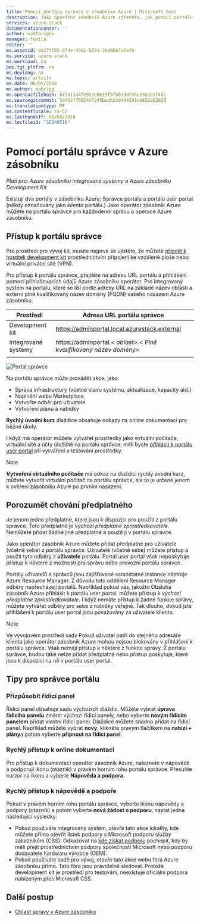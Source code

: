 ```yaml
---
title: Pomocí portálu správce v zásobníku Azure | Microsoft Docs
description: Jako operátor zásobník Azure zjistěte, jak pomocí portálu správce.
services: azure-stack
documentationcenter: ''
author: mattbriggs
manager: femila
editor: ''
ms.assetid: 02c7ff03-874e-4951-b591-28166b7a7a79
ms.service: azure-stack
ms.workload: na
pms.tgt_pltfrm: na
ms.devlang: na
ms.topic: article
ms.date: 06/05/2018
ms.author: mabrigg
ms.openlocfilehash: 673b1144fe927e0619f5f8638d7e8ce9a181f48c
ms.sourcegitcommit: 50f82f7682447245bebb229494591eb822a62038
ms.translationtype: MT
ms.contentlocale: cs-CZ
ms.lasthandoff: 06/08/2018
ms.locfileid: "35248516"
---
```

# <a name="using-the-administrator-portal-in-azure-stack"></a>Pomocí portálu správce v Azure zásobníku

*Platí pro: Azure zásobníku integrované systémy a Azure zásobníku Development Kit*

Existují dva portály v zásobníku Azure; Správce portálu a portálu user portal (někdy označovány jako *klienta* portálu.) Jako operátor zásobník Azure můžete na portálu správce pro každodenní správu a operace Azure zásobníku.

## <a name="access-the-administrator-portal"></a>Přístup k portálu správce

Pro prostředí pro vývoj kit, musíte nejprve se ujistěte, že můžete [připojit k hostiteli development kit](azure-stack-connect-azure-stack.md) prostřednictvím připojení ke vzdálené ploše nebo virtuální privátní sítě (VPN).

Pro přístup k portálu správce, přejděte na adresu URL portálu a přihlášení pomocí přihlašovacích údajů Azure zásobníku operátor. Pro integrovaný systém na portálu, které se liší podle adresy URL na základě název oblasti a externí plně kvalifikovaný název domény (FQDN) vašeho nasazení Azure zásobníku.

| Prostředí | Adresa URL portálu správce |   
| -- | -- | 
| Development kit| https://adminportal.local.azurestack.external  |
| Integrované systémy | https://adminportal.&lt; *oblast*&gt;.&lt; *Plně kvalifikovaný název domény*&gt; | 
| | |

 ![Portál správce](media/azure-stack-manage-portals/image1.png)

Na portálu správce může provádět akce, jako:

* Správa infrastruktury (včetně stavu systému, aktualizace, kapacity atd.)
* Naplnění webu Marketplace
* Vytvořte odběr pro uživatele
* Vytvoření plánu a nabídky

**Rychlý úvodní kurz** dlaždice obsahuje odkazy na online dokumentaci pro běžné úkoly.

I když má operátor můžete vytvářet prostředky jako virtuální počítače, virtuální sítě a účty úložiště na portálu správce, měli byste [přihlásit k portálu user portal](user/azure-stack-use-portal.md) při vytváření a testování prostředky.

>[!NOTE]
>**Vytvoření virtuálního počítače** má odkaz na dlaždici rychlý úvodní kurz, můžete vytvořit virtuální počítač na portálu správce, ale to je určené jenom k ověření zásobníku Azure po prvním nasazení.

## <a name="understand-subscription-behavior"></a>Porozumět chování předplatného

Je jenom jedno předplatné, které jsou k dispozici pro použití z portálu správce. Toto předplatné je *výchozí předplatné zprostředkovatele*. Nemůžete přidat žádné jiné předplatné a použít ji v portálu správce.

Jako operátor zásobník Azure můžete přidat předplatné pro uživatele (včetně sebe) z portálu správce. Uživatelé (včetně sebe) můžete přístup a použít tyto odběry z **uživatele** portálu. Portál user portal však neposkytuje přístup k některé z možností pro správu nebo provozní portálu správce.

Portály uživatelů a správců jsou zajišťované samostatné instance nástroje Azure Resource Manager. Z důvodu toto oddělení Resource Manager odběry nepřecházejí portálů. Například pokud vás, jakožto Obsluha zásobník Azure přihlásit k portálu user portal, můžete přístup k *výchozí předplatné zprostředkovatele*. I když nemáte přístup k žádné funkce správy, můžete vytvářet odběry pro sebe z nabídky veřejné. Tak dlouho, dokud jste přihlášení k portálu user portal jsou považovány za uživatele klienta.

  >[!NOTE]
  >Ve vývojovém prostředí sady Pokud uživatel patří do stejného adresáře klienta jako operátor zásobník Azure mohou nejsou blokovány v přihlášení k portálu správce. Však nemají přístup k některé z funkce správy. Z portálu správce, budou také nelze přidat předplatná nebo přístup poskytuje, které jsou k dispozici na ně v portálu user portal.

## <a name="administrator-portal-tips"></a>Tipy pro správce portálu

### <a name="customize-the-dashboard"></a>Přizpůsobit řídicí panel

Řídicí panel obsahuje sadu výchozích dlaždic. Můžete vybrat **úprava řídicího panelu** změnit výchozí řídicí panely, nebo vyberte **novým řídicím panelem** přidat vlastní řídicí panel. Dlaždice můžete snadno přidat na řídicí panel. Například můžete vybrat **nový**, klikněte pravým tlačítkem na **nabízí + plány**a potom vyberte **připnout na řídicí panel**.

### <a name="quick-access-to-online-documentation"></a>Rychlý přístup k online dokumentaci

Pro přístup k dokumentaci operátor zásobník Azure, naleznete v nápovědě a podporují ikonu (otazník) v pravém horním rohu portálu správce. Přesuňte kurzor na ikonu a vyberte **Nápověda a podpora**.

### <a name="quick-access-to-help-and-support"></a>Rychlý přístup k nápovědě a podpoře

Pokud v pravém horním rohu portálu správce, vyberte ikonu nápovědy a podpory (otazník) a potom vyberte **nová žádost o podporu**, nastat jedna následující výsledky:

- Pokud používáte integrovaný systém, otevře tato akce lokality, kde můžete přímo otevřít lístek podpory s Microsoft podporu služby zákazníkům (CSS). Odkazovat na [kde získat podporu](azure-stack-manage-basics.md#where-to-get-support) pochopit, kdy by měli přejít prostřednictvím podpory společnosti Microsoft nebo podporu dodavatele hardwaru výrobce (OEM).
- Pokud používáte sadě pro vývoj, otevře tato akce webu fóra Azure zásobníku přímo. Tato fóra jsou pravidelně sledovat. Protože development kit je prostředí pro testování, neexistuje oficiální podpora nabízeným přes Microsoft CSS.

## <a name="next-steps"></a>Další postup

- [Oblast správy v Azure zásobníku](azure-stack-region-management.md)
